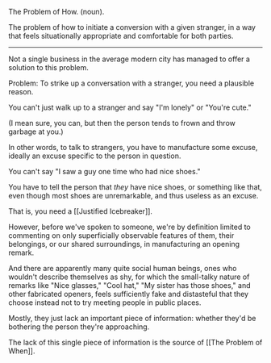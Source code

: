 The Problem of How. (noun).

The problem of how to initiate a conversion with a given stranger, in a way that feels situationally appropriate and comfortable for both parties.

---

Not a single business in the average modern city has managed to offer a solution to this problem.

Problem: To strike up a conversation with a stranger, you need a plausible reason.

You can't just walk up to a stranger and say "I'm lonely" or "You're cute."

(I mean sure, you can, but then the person tends to frown and throw garbage at you.)

In other words, to talk to strangers, you have to manufacture some excuse, ideally an excuse specific to the person in question.

You can't say "I saw a guy one time who had nice shoes."

You have to tell the person that _they_ have nice shoes, or something like that, even though most shoes are unremarkable, and thus useless as an excuse.

That is, you need a [[Justified Icebreaker]].

However, before we've spoken to someone, we're by definition limited to commenting on only superficially observable features of them, their belongings, or our shared surroundings, in manufacturing an opening remark.

And there are apparently many quite social human beings, ones who wouldn't describe themselves as shy, for which the small-talky nature of remarks like "Nice glasses," "Cool hat," "My sister has those shoes," and other fabricated openers, feels sufficiently fake and distasteful that they choose instead not to try meeting people in public places.

Mostly, they just lack an important piece of information: whether they'd be bothering the person they're approaching.

The lack of this single piece of information is the source of [[The Problem of When]].